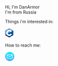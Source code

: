 Hi, I'm DanArmor   
I'm from Russia  

Things i'm interested in:

<p>
  <img src="./Assets/C.svg" alt="C" height="30">
</p>

How to reach me:  
<p>
  <a href="mailto:danilamorozov@vk.com?subject=subject text">
    <img src="./Assets/Email.png" alt="Email" height="30">
  </a>
</p>
